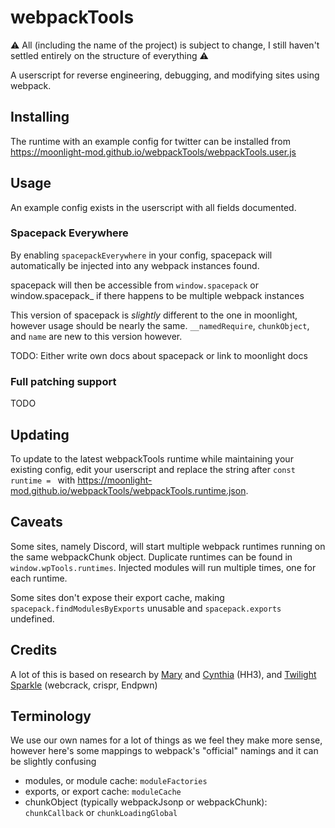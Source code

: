 # webpackTools

⚠️ All (including the name of the project) is subject to change, I still haven't settled entirely on the structure of everything ⚠️

A userscript for reverse engineering, debugging, and modifying sites using webpack.

## Installing
The runtime with an example config for twitter can be installed from https://moonlight-mod.github.io/webpackTools/webpackTools.user.js

## Usage

An example config exists in the userscript with all fields documented.

### Spacepack Everywhere

By enabling `spacepackEverywhere` in your config, spacepack will automatically be injected into any webpack instances found. 

spacepack will then be accessible from `window.spacepack` or window.spacepack_<webpackChunkObject> if there happens to be multiple webpack instances

This version of spacepack is *slightly* different to the one in moonlight, however usage should be nearly the same. `__namedRequire`, `chunkObject`, and `name` are new to this version however.

TODO: Either write own docs about spacepack or link to moonlight docs

### Full patching support

TODO

## Updating
To update to the latest webpackTools runtime while maintaining your existing config, edit your userscript and replace the string after `const runtime = ` with https://moonlight-mod.github.io/webpackTools/webpackTools.runtime.json. 

## Caveats

Some sites, namely Discord, will start multiple webpack runtimes running on the same webpackChunk object. Duplicate runtimes can be found in `window.wpTools.runtimes`. Injected modules will run multiple times, one for each runtime.

Some sites don't expose their export cache, making `spacepack.findModulesByExports` unusable and `spacepack.exports` undefined.

## Credits

A lot of this is based on research by [Mary](https://github.com/mstrodl) and [Cynthia](https://github.com/cynosphere) (HH3), and [Twilight Sparkle](https://github.com/twilight-sparkle-irl/) (webcrack, crispr, Endpwn)

## Terminology

We use our own names for a lot of things as we feel they make more sense, however here's some mappings to webpack's "official" namings and it can be slightly confusing

 - modules, or module cache: `moduleFactories`  
 - exports, or export cache: `moduleCache`  
 - chunkObject (typically webpackJsonp or webpackChunk): `chunkCallback` or `chunkLoadingGlobal`
